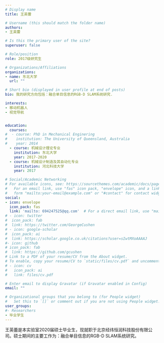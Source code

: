 ```yaml
---
# Display name
title: 王英蕾

# Username (this should match the folder name)
authors:
- 王英蕾

# Is this the primary user of the site?
superuser: false

# Role/position
role: 2017级研究生

# Organizations/Affiliations
organizations:
- name: 东北大学
  url: ""

# Short bio (displayed in user profile at end of posts)
bio: 我的研究方向包括：融合单目信息的RGB-D SLAM系统研究.

interests:
- 移动机器人
- 视觉导航


education:
  courses:
#  - course: PhD in Mechanical Enginering
#    institution: The University of Queensland, Australia
#    year: 2014
  - course: 机械设计理论专业
    institution: 东北大学
    year: 2017-2020
  - course: 机械设计制造及其自动化专业
    institution: 河北科技大学
    year: 2017

# Social/Academic Networking
# For available icons, see: https://sourcethemes.com/academic/docs/page-builder/#icons
#   For an email link, use "fas" icon pack, "envelope" icon, and a link in the
#   form "mailto:your-email@example.com" or "#contact" for contact widget.
social:
- icon: envelope
  icon_pack: fas
  link: 'mailto: 694247525@qq.com'  # For a direct email link, use "mailto:test@example.org".
# - icon: twitter
#  icon_pack: fab
#  link: https://twitter.com/GeorgeCushen
# - icon: google-scholar
#  icon_pack: ai
#  link: https://scholar.google.co.uk/citations?user=sIwtMXoAAAAJ
#- icon: github
# icon_pack: fab
#  link: https://github.com/gcushen
# Link to a PDF of your resume/CV from the About widget.
# To enable, copy your resume/CV to `static/files/cv.pdf` and uncomment the lines below.
# - icon: cv
#   icon_pack: ai
#   link: files/cv.pdf

# Enter email to display Gravatar (if Gravatar enabled in Config)
email: ""

# Organizational groups that you belong to (for People widget)
#   Set this to `[]` or comment out if you are not using People widget.
user_groups:
#- Researchers
- 毕业学生
---
```


王英蕾是本实验室2020届硕士毕业生，现就职于北京经纬恒润科技股份有限公司。硕士期间的主要工作为：融合单目信息的RGB-D SLAM系统研究。
